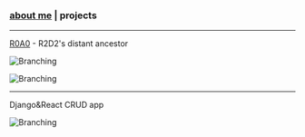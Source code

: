 ### [about me](https://abradaric.me)   |   projects
* * *
[R0A0](./r0a0.html) - R2D2's distant ancestor

![Branching](https://media.giphy.com/media/2zdnjNRZuZrx0Rp032/giphy.gif)

![Branching](https://im2.ezgif.com/tmp/ezgif-2-de252be2a35f.gif)

* * *

Django&React CRUD app

![Branching](https://i.imgur.com/0Wj2wwf.jpg)

